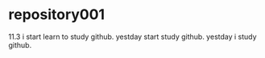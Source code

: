 # repository001
11.3 i start learn to study github. yestday start study github.
yestday i study github.
